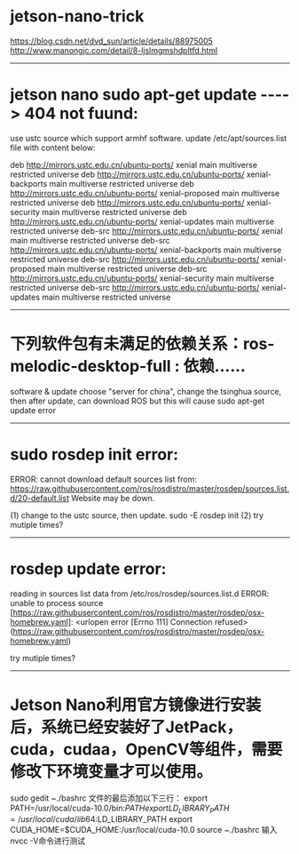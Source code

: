 # jetson-nano-trick

https://blog.csdn.net/dvd_sun/article/details/88975005
http://www.manongjc.com/detail/8-ljslmgmshdpltfd.html

----------------------------------------------------------------------------------------------------------------------------------------

# jetson nano sudo apt-get update ----> 404 not fuund:
use ustc source which support armhf software.
update  /etc/apt/sources.list file with content below:

deb http://mirrors.ustc.edu.cn/ubuntu-ports/ xenial main multiverse restricted universe
deb http://mirrors.ustc.edu.cn/ubuntu-ports/ xenial-backports main multiverse restricted universe
deb http://mirrors.ustc.edu.cn/ubuntu-ports/ xenial-proposed main multiverse restricted universe
deb http://mirrors.ustc.edu.cn/ubuntu-ports/ xenial-security main multiverse restricted universe
deb http://mirrors.ustc.edu.cn/ubuntu-ports/ xenial-updates main multiverse restricted universe
deb-src http://mirrors.ustc.edu.cn/ubuntu-ports/ xenial main multiverse restricted universe
deb-src http://mirrors.ustc.edu.cn/ubuntu-ports/ xenial-backports main multiverse restricted universe
deb-src http://mirrors.ustc.edu.cn/ubuntu-ports/ xenial-proposed main multiverse restricted universe
deb-src http://mirrors.ustc.edu.cn/ubuntu-ports/ xenial-security main multiverse restricted universe
deb-src http://mirrors.ustc.edu.cn/ubuntu-ports/ xenial-updates main multiverse restricted universe

----------------------------------------------------------------------------------------------------------------------------------------

# 下列软件包有未满足的依赖关系：ros-melodic-desktop-full : 依赖......

software & update choose "server for china",  change the tsinghua source, then after update, can download ROS
but this will cause sudo apt-get update error

----------------------------------------------------------------------------------------------------------------------------------------

# sudo rosdep init error:
ERROR: cannot download default sources list from:
https://raw.githubusercontent.com/ros/rosdistro/master/rosdep/sources.list.d/20-default.list
Website may be down.

(1)
change to the ustc source, then update.
sudo -E rosdep init
(2)
try mutiple times?

----------------------------------------------------------------------------------------------------------------------------------------

# rosdep update error:
reading in sources list data from /etc/ros/rosdep/sources.list.d
ERROR: unable to process source [https://raw.githubusercontent.com/ros/rosdistro/master/rosdep/osx-homebrew.yaml]:
	<urlopen error [Errno 111] Connection refused> (https://raw.githubusercontent.com/ros/rosdistro/master/rosdep/osx-homebrew.yaml)

try mutiple times?

----------------------------------------------------------------------------------------------------------------------------------------

# Jetson Nano利用官方镜像进行安装后，系统已经安装好了JetPack，cuda，cudaa，OpenCV等组件，需要修改下环境变量才可以使用。
sudo gedit ~./bashrc
文件的最后添加以下三行：
export PATH=/usr/local/cuda-10.0/bin:$PATH
export LD_LIBRARY_PATH=/usr/local/cuda/lib64:$LD_LIBRARY_PATH
export CUDA_HOME=$CUDA_HOME:/usr/local/cuda-10.0
source ~./bashrc
输入nvcc -V命令进行测试
